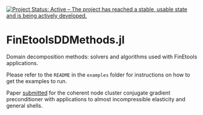 [![Project Status: Active – The project has reached a stable, usable state and is being actively developed.](http://www.repostatus.org/badges/latest/active.svg)](http://www.repostatus.org/#active)

# FinEtoolsDDMethods.jl

Domain decomposition methods: solvers and algorithms used with FinEtools applications. 

Please refer to the `README` in the `examples` folder for instructions 
on how to get the examples to run.

Paper [submitted](https://papers.ssrn.com/sol3/papers.cfm?abstract_id=4902156) for 
the coherent node cluster conjugate gradient preconditioner with applications 
to almost incompressible elasticity and general shells.
